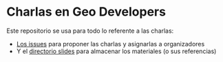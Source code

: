 # Charlas en Geo Developers

Este repositorio se usa para todo lo referente a las charlas:

* [Los issues](https://github.com/Geo-Developers/talks/issues) para proponer las charlas y asignarlas a organizadores
* Y el [directorio slides](slides/) para almacenar los materiales (o sus referencias)
